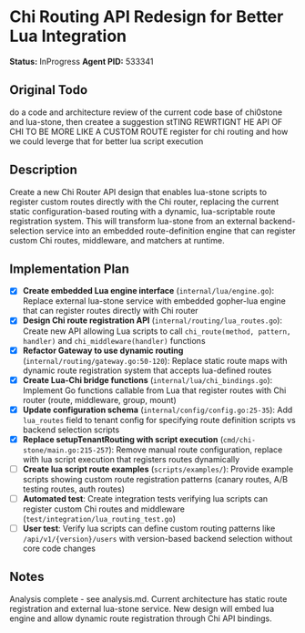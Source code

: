 # Chi Routing API Redesign for Better Lua Integration
**Status:** InProgress
**Agent PID:** 533341

## Original Todo
do a code and architecture review of the current code base of chi0stone and lua-stone, then createe a suggestion stTING REWRTIGNT HE API OF CHI TO BE MORE LIKE A CUSTOM ROUTE register for chi routing and how we could leverge that for better lua script execution

## Description
Create a new Chi Router API design that enables lua-stone scripts to register custom routes directly with the Chi router, replacing the current static configuration-based routing with a dynamic, lua-scriptable route registration system. This will transform lua-stone from an external backend-selection service into an embedded route-definition engine that can register custom Chi routes, middleware, and matchers at runtime.

## Implementation Plan
- [x] **Create embedded Lua engine interface** (`internal/lua/engine.go`): Replace external lua-stone service with embedded gopher-lua engine that can register routes directly with Chi router
- [x] **Design Chi route registration API** (`internal/routing/lua_routes.go`): Create new API allowing Lua scripts to call `chi_route(method, pattern, handler)` and `chi_middleware(handler)` functions  
- [x] **Refactor Gateway to use dynamic routing** (`internal/routing/gateway.go:50-120`): Replace static route maps with dynamic route registration system that accepts lua-defined routes
- [x] **Create Lua-Chi bridge functions** (`internal/lua/chi_bindings.go`): Implement Go functions callable from Lua that register routes with Chi router (route, middleware, group, mount)
- [x] **Update configuration schema** (`internal/config/config.go:25-35`): Add `lua_routes` field to tenant config for specifying route definition scripts vs backend selection scripts
- [x] **Replace setupTenantRouting with script execution** (`cmd/chi-stone/main.go:215-257`): Remove manual route configuration, replace with lua script execution that registers routes dynamically
- [ ] **Create lua script route examples** (`scripts/examples/`): Provide example scripts showing custom route registration patterns (canary routes, A/B testing routes, auth routes)
- [ ] **Automated test**: Create integration tests verifying lua scripts can register custom Chi routes and middleware (`test/integration/lua_routing_test.go`)
- [ ] **User test**: Verify lua scripts can define custom routing patterns like `/api/v1/{version}/users` with version-based backend selection without core code changes

## Notes
Analysis complete - see analysis.md. Current architecture has static route registration and external lua-stone service. New design will embed lua engine and allow dynamic route registration through Chi API bindings.
